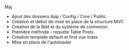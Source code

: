 Maj

- Ajout des dossiers App / Config / Core / Public.
- Création et début de mise en place de la structure MVC
- Création de la Bdd et du système de connexion.
- Première méthode - requete Table Posts
- Création template default et first vue index
- Mise en place de l'autoloader
